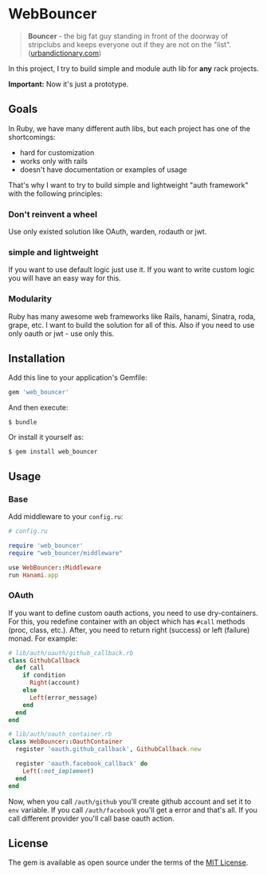 # WebBouncer

> **Bouncer** - the big fat guy standing in front of the doorway of stripclubs and keeps everyone out if they are not on the "list". ([urbandictionary.com](http://www.urbandictionary.com/define.php?term=bouncer))

In this project, I try to build simple and module auth lib for **any** rack projects.

**Important:** Now it's just a prototype.

## Goals
In Ruby, we have many different auth libs, but each project has one of the shortcomings:

* hard for customization
* works only with rails
* doesn't have documentation or examples of usage

That's why I want to try to build simple and lightweight "auth framework" with the following principles:

### Don't reinvent a wheel
Use only existed solution like OAuth, warden, rodauth or jwt.

### simple and lightweight
If you want to use default logic just use it. If you want to write custom logic you will have an easy way for this.

### Modularity
Ruby has many awesome web frameworks like Rails, hanami, Sinatra, roda, grape, etc. I want to build the solution for all of this. Also if you need to use only oauth or jwt - use only this.

## Installation

Add this line to your application's Gemfile:

```ruby
gem 'web_bouncer'
```

And then execute:

    $ bundle

Or install it yourself as:

    $ gem install web_bouncer

## Usage
### Base

Add middleware to your `config.ru`:
```ruby
# config.ru

require 'web_bouncer'
require "web_bouncer/middleware"

use WebBouncer::Middleware
run Hanami.app
```

### OAuth

If you want to define custom oauth actions, you need to use dry-containers. For this, you redefine container with an object which has `#call` methods (proc, class, etc.). After, you need to return right (success) or left (failure) monad. For example:

```ruby
# lib/auth/oauth/github_callback.rb
class GithubCallback
  def call
    if condition
      Right(account)
    else
      Left(error_message)
    end
  end
end

# lib/auth/oauth_container.rb
class WebBouncer::OauthContainer
  register 'oauth.github_callback', GithubCallback.new

  register 'oauth.facebook_callback' do
    Left(:not_implement)
  end
end
```

Now, when you call `/auth/github` you'll create github account and set it to `env` variable. If you call `/auth/facebook` you'll get a error and that's all. If you call different provider you'll call base oauth action.

## License

The gem is available as open source under the terms of the [MIT License](http://opensource.org/licenses/MIT).

